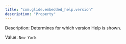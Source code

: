 ```yaml
---
title: "com.glide.embedded_help.version"
description: "Property"
---
```


Description: Determines for which version Help is shown.

Value: `New York`